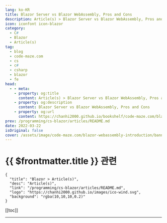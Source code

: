 ```yaml
---
lang: ko-KR
title: Blazor Server vs Blazor WebAssembly, Pros and Cons
description: Article(s) > Blazor Server vs Blazor WebAssembly, Pros and Cons
icon: iconfont icon-blazor
category: 
  - C#
  - Blazor
  - Article(s)
tag: 
  - blog
  - code-maze.com
  - cs
  - c#
  - csharp
  - blazor
  - fe
head:  
  - - meta:
    - property: og:title
      content: Article(s) > Blazor Server vs Blazor WebAssembly, Pros and Cons
    - property: og:description
      content: Blazor Server vs Blazor WebAssembly, Pros and Cons
    - property: og:url
      content: https://chanhi2000.github.io/bookshelf/code-maze.com/blazor-webassembly-introduction.html
prev: /programming/cs-blazor/articles/README.md
date: 2022-03-22
isOriginal: false
cover: /assets/image/code-maze.com/blazor-webassembly-introduction/banner.png
---
```


# {{ $frontmatter.title }} 관련

```component VPCard
{
  "title": "Blazor > Article(s)",
  "desc": "Article(s)",
  "link": "/programming/cs-blazor/articles/README.md",
  "logo": "https://chanhi2000.github.io/images/ico-wind.svg",
  "background": "rgba(10,10,10,0.2)"
}
```

[[toc]]

---

<SiteInfo
  name="Blazor Server vs Blazor WebAssembly, Pros and Cons"
  desc="In this article, we will learn about the Blazor framework, the different Blazor projects, and compare Blazor Server vs Blazor WebAssembly"
  url="https://code-maze.com/blazor-webassembly-introduction/"
  logo="/assets/image/code-maze.com/favicon.png"
  preview="/assets/image/code-maze.com/blazor-webassembly-introduction/banner.png"/>

<!-- TODO: 작성 -->
